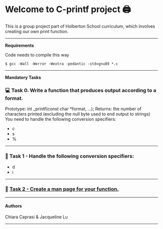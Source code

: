 # Welcome to C-printf project 🖨 
This is a group project part of Holberton School curriculum, which involves creating our own print function.

---

**Requirements**

Code needs to compile this way
```
$ gcc -Wall -Werror -Wextra -pedantic -std=gnu89 *.c
```
---

**Mandatory Tasks**

### 💻 Task 0. Write a function that produces output according to a format.
Prototype: int _printf(const char *format, ...);
Returns: the number of characters printed (excluding the null byte used to end output to strings)
You need to handle the following conversion specifiers:
- c
- s
- %

---

### 🔬 Task 1 - Handle the following conversion specifiers:
- d
- i

---

### 📕 [Task 2 - Create a man page for your function.](https://github.com/chiaracaprasi/printf/blob/7770c8b1c0c79d1df1e1ef7865e07e032b720a11/man_3_printf)

---
#### Authors

Chiara Caprasi &
Jacqueline Lu

---
